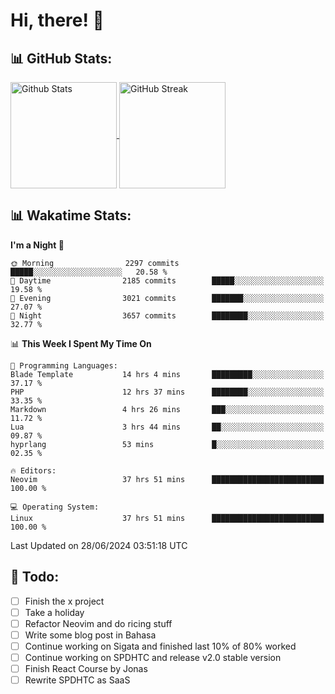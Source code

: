 <h1  style="font-weight: 700;">Hi, there! 👋</h1>

## 📊 GitHub Stats:
<a href="https://github.com/anuraghazra/github-readme-stats">
  <img 
        align="center" 
        height=170 
        src="https://github-readme-stats.vercel.app/api?username=rizkyilhampra&theme=catppuccin_mocha&hide_border=true&include_all_commits=true&count_private=true" 
        alt="Github Stats" 
    />
</a>
<a href="https://git.io/streak-stats">
    <img 
        height=170
        align="center" 
        src="https://github-readme-streak-stats.herokuapp.com/?user=rizkyilhampra&theme=catppuccin_mocha&hide_border=true&card_height=170&card_width=447" alt="GitHub Streak" 
    />
</a>

## 📊 Wakatime Stats:
<!--START_SECTION:waka-->
**I'm a Night 🦉** 

```text
🌞 Morning                2297 commits        █████░░░░░░░░░░░░░░░░░░░░   20.58 % 
🌆 Daytime                2185 commits        █████░░░░░░░░░░░░░░░░░░░░   19.58 % 
🌃 Evening                3021 commits        ███████░░░░░░░░░░░░░░░░░░   27.07 % 
🌙 Night                  3657 commits        ████████░░░░░░░░░░░░░░░░░   32.77 % 
```


📊 **This Week I Spent My Time On** 

```text
💬 Programming Languages: 
Blade Template           14 hrs 4 mins       █████████░░░░░░░░░░░░░░░░   37.17 % 
PHP                      12 hrs 37 mins      ████████░░░░░░░░░░░░░░░░░   33.35 % 
Markdown                 4 hrs 26 mins       ███░░░░░░░░░░░░░░░░░░░░░░   11.72 % 
Lua                      3 hrs 44 mins       ██░░░░░░░░░░░░░░░░░░░░░░░   09.87 % 
hyprlang                 53 mins             █░░░░░░░░░░░░░░░░░░░░░░░░   02.35 % 

🔥 Editors: 
Neovim                   37 hrs 51 mins      █████████████████████████   100.00 % 

💻 Operating System: 
Linux                    37 hrs 51 mins      █████████████████████████   100.00 % 
```


 Last Updated on 28/06/2024 03:51:18 UTC
<!--END_SECTION:waka-->

## 📒 Todo:
- [ ] Finish the x project
- [ ] Take a holiday
- [ ] Refactor Neovim and do ricing stuff
- [ ] Write some blog post in Bahasa
- [ ] Continue working on Sigata and finished last 10% of 80% worked
- [ ] Continue working on SPDHTC and release v2.0 stable version
- [ ] Finish React Course by Jonas
- [ ] Rewrite SPDHTC as SaaS 

